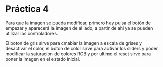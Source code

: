  # Práctica 4

Para que la imagen se pueda modificar, primero hay pulsa el botón de empezar y aparecerá la imagen de al lado, a partir de ahi ya se pueden utilizar los controladores.

El boton de gris sirve para cmabiar la imagen a escala de grises y desactivar el color, el boton de color sirve para activar los sliders y poder modificar la saturacion de colores RGB y por ultimo el reset sirve para poner la imagen en el estado inicial.